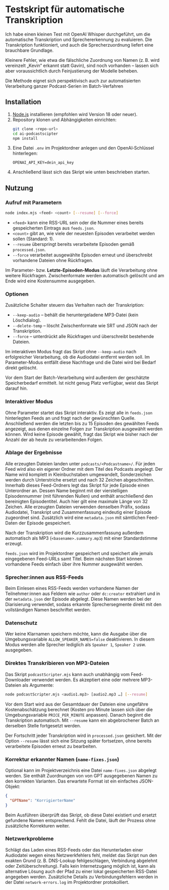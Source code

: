 # Testskript für automatische Transkription

Ich habe einen kleinen Test mit OpenAI Whisper durchgeführt, um die automatische Transkription und Sprechererkennung zu evaluieren. Die Transkription funktioniert, und auch die Sprecherzuordnung liefert eine brauchbare Grundlage.

Kleinere Fehler, wie etwa die fälschliche Zuordnung von Namen (z. B. wird vereinzelt „Kevin“ erkannt statt Gavin), sind noch vorhanden – lassen sich aber voraussichtlich durch Feinjustierung der Modelle beheben.

Die Methode eignet sich perspektivisch auch zur automatisierten Verarbeitung ganzer Podcast-Serien im Batch-Verfahren

## Installation

1. [Node.js](https://nodejs.org/) installieren (empfohlen wird Version 18 oder neuer).
2. Repository klonen und Abhängigkeiten einrichten:
   ```bash
   git clone <repo-url>
   cd ai-podcastscipter
   npm install
   ```
3. Eine Datei `.env` im Projektordner anlegen und den OpenAI‑Schlüssel hinterlegen:
   ```
   OPENAI_API_KEY=dein_api_key
   ```
4. Anschließend lässt sich das Skript wie unten beschrieben starten.

## Nutzung

### Aufruf mit Parametern

```bash
node index.mjs <feed> <count> [--resume] [--force]
```

* `<feed>` kann eine RSS-URL sein oder die Nummer eines bereits gespeicherten Eintrags aus `feeds.json`.
* `<count>` gibt an, wie viele der neuesten Episoden verarbeitet werden sollen (Standard: 1).
* `--resume` überspringt bereits verarbeitete Episoden gemäß `processed.json`.
* `--force` verarbeitet ausgewählte Episoden erneut und überschreibt vorhandene Dateien ohne Rückfragen.

Im Parameter- bzw. **Letzte-Episoden-Modus** läuft die Verarbeitung ohne weitere Rückfragen. Zwischenformate werden automatisch gelöscht und am Ende wird eine Kostensumme ausgegeben.

### Optionen

Zusätzliche Schalter steuern das Verhalten nach der Transkription:

* `--keep-audio` – behält die heruntergeladene MP3-Datei (kein Löschdialog).
* `--delete-temp` – löscht Zwischenformate wie SRT und JSON nach der Transkription.
* `--force` – unterdrückt alle Rückfragen und überschreibt bestehende Dateien.

Im interaktiven Modus fragt das Skript ohne `--keep-audio` nach erfolgreicher Verarbeitung, ob die Audiodatei entfernt werden soll. Im Parameter-Modus entfällt diese Nachfrage und die Datei wird bei Bedarf direkt gelöscht.

Vor dem Start der Batch-Verarbeitung wird außerdem der geschätzte Speicherbedarf ermittelt. Ist nicht genug Platz verfügbar, weist das Skript darauf hin.

### Interaktiver Modus

Ohne Parameter startet das Skript interaktiv. Es zeigt alle in `feeds.json` hinterlegten Feeds an und fragt nach der gewünschten Quelle. Anschließend werden die letzten bis zu 15 Episoden des gewählten Feeds angezeigt, aus denen einzelne Folgen zur Transkription ausgewählt werden können. Wird keine Episode gewählt, fragt das Skript wie bisher nach der Anzahl der ab heute zu verarbeitenden Folgen.

### Ablage der Ergebnisse

Alle erzeugten Dateien landen unter `podcasts/<Podcastname>/`. Für jeden Feed wird also ein eigener Ordner mit dem Titel des Podcasts angelegt. Der Name wird komplett in Kleinbuchstaben umgewandelt, Sonderzeichen werden durch Unterstriche ersetzt und nach 32 Zeichen abgeschnitten. Innerhalb dieses Feed-Ordners legt das Skript für jede Episode einen Unterordner an. Dessen Name beginnt mit der vierstelligen Episodennummer (mit führenden Nullen) und enthält anschließend den bereinigten Episodentitel. Auch hier gilt eine maximale Länge von 32 Zeichen. Alle erzeugten Dateien verwenden denselben Präfix, sodass Audiodatei, Transkript und Zusammenfassung eindeutig einer Episode zugeordnet sind. Zusätzlich wird eine `metadata.json` mit sämtlichen Feed-Daten der Episode gespeichert.

Nach der Transkription wird die Kurz­zusammenfassung außerdem automatisch als MP3 (`<basename>.summary.mp3`) mit einer Standardstimme erzeugt.

`feeds.json` wird im Projektordner gespeichert und speichert alle jemals eingegebenen Feed-URLs samt Titel. Beim nächsten Start können vorhandene Feeds einfach über ihre Nummer ausgewählt werden.

### Sprecher:innen aus RSS-Feeds

Beim Einlesen eines RSS-Feeds werden vorhandene Namen der Teilnehmer:innen aus Feldern wie `author` oder `dc:creator` extrahiert und in der `metadata.json` der Episode abgelegt. Diese Namen werden bei der Diarisierung verwendet, sodass erkannte Sprechersegmente direkt mit den vollständigen Namen beschriftet werden.

### Datenschutz

Wer keine Klarnamen speichern möchte, kann die Ausgabe über die Umgebungsvariable `ALLOW_SPEAKER_NAMES=false` deaktivieren. In diesem Modus werden alle Sprecher lediglich als `Speaker 1`, `Speaker 2` usw. ausgegeben.


### Direktes Transkribieren von MP3-Dateien

Das Skript `podcastScripter.mjs` kann auch unabhängig vom Feed-Downloader verwendet werden. Es akzeptiert eine oder mehrere MP3-Dateien als Argumente:

```bash
node podcastScripter.mjs <audio1.mp3> [audio2.mp3 …] [--resume]
```

Vor dem Start wird aus der Gesamtdauer der Dateien eine ungefähre Kostenabschätzung berechnet (Kosten pro Minute lassen sich über die Umgebungsvariable `PRICE_PER_MINUTE` anpassen). Danach beginnt die Transkription automatisch. Mit `--resume` kann ein abgebrochener Batch an derselben Stelle fortgesetzt werden.

Der Fortschritt jeder Transkription wird in `processed.json` gesichert. Mit der Option `--resume` lässt sich eine Sitzung später fortsetzen, ohne bereits verarbeitete Episoden erneut zu bearbeiten.


### Korrektur erkannter Namen (`name-fixes.json`)

Optional kann im Projektverzeichnis eine Datei `name-fixes.json` abgelegt werden.
Sie enthält Zuordnungen von von GPT ausgegebenen Namen zu den korrekten Varianten.
Das erwartete Format ist ein einfaches JSON-Objekt:

```json
{
  "GPTName": "KorrigierterName"
}
```

Beim Ausführen überprüft das Skript, ob diese Datei existiert und ersetzt
gefundene Namen entsprechend. Fehlt die Datei, läuft der Prozess ohne
zusätzliche Korrekturen weiter.

### Netzwerkprobleme

Schlägt das Laden eines RSS-Feeds oder das Herunterladen einer Audiodatei wegen eines Netzwerkfehlers fehl, meldet das Skript nun den exakten Grund (z. B. DNS-Lookup fehlgeschlagen, Verbindung abgelehnt oder Zeitüberschreitung). Falls kein Internetzugang möglich ist, kann als alternative Lösung auch der Pfad zu einer lokal gespeicherten RSS-Datei angegeben werden. Zusätzliche Details zu Verbindungsfehlern werden in der Datei `network-errors.log` im Projektordner protokolliert.

